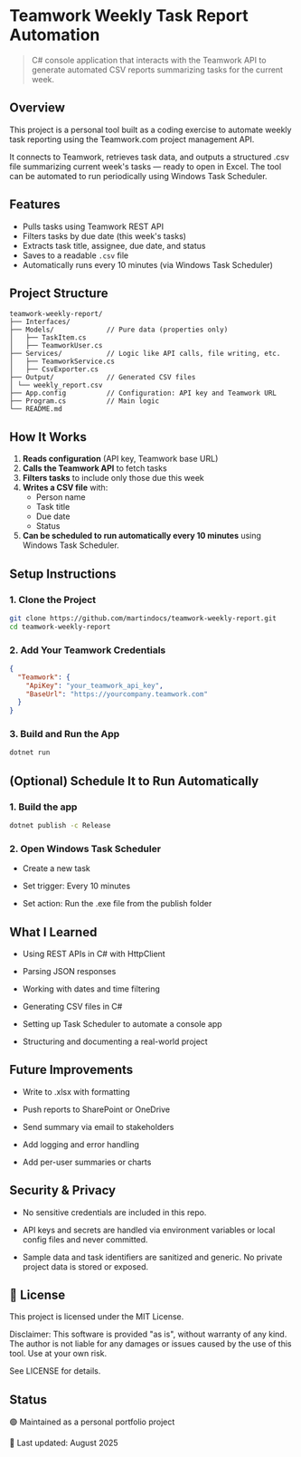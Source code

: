 # Teamwork Weekly Task Report Automation

> C# console application that interacts with the Teamwork API to generate automated CSV reports summarizing tasks for the current week.

## Overview

This project is a personal tool built as a coding exercise to automate weekly task reporting using the Teamwork.com project management API.

It connects to Teamwork, retrieves task data, and outputs a structured .csv file summarizing current week's tasks — ready to open in Excel. The tool can be automated to run periodically using Windows Task Scheduler.

## Features

- Pulls tasks using Teamwork REST API
- Filters tasks by due date (this week's tasks)
- Extracts task title, assignee, due date, and status
- Saves to a readable `.csv` file
- Automatically runs every 10 minutes (via Windows Task Scheduler)

## Project Structure

```cbash
teamwork-weekly-report/
├── Interfaces/
├── Models/             // Pure data (properties only)
│   ├── TaskItem.cs
│   ├── TeamworkUser.cs
├── Services/           // Logic like API calls, file writing, etc.
│   ├── TeamworkService.cs
│   ├── CsvExporter.cs
├── Output/             // Generated CSV files
│ └── weekly_report.csv
├── App.config          // Configuration: API key and Teamwork URL
├── Program.cs          // Main logic
└── README.md
```

## How It Works

1. **Reads configuration** (API key, Teamwork base URL)
2. **Calls the Teamwork API** to fetch tasks
3. **Filters tasks** to include only those due this week
4. **Writes a CSV file** with:
   - Person name
   - Task title
   - Due date
   - Status
5. **Can be scheduled to run automatically every 10 minutes** using Windows Task Scheduler.

## Setup Instructions
### 1. Clone the Project

```bash
git clone https://github.com/martindocs/teamwork-weekly-report.git
cd teamwork-weekly-report
```

### 2. Add Your Teamwork Credentials
```json
{
  "Teamwork": {
    "ApiKey": "your_teamwork_api_key",
    "BaseUrl": "https://yourcompany.teamwork.com"
  }
}
```

### 3. Build and Run the App
```bash
dotnet run
```

## (Optional) Schedule It to Run Automatically
### 1. Build the app
```bash
dotnet publish -c Release
```

### 2. Open Windows Task Scheduler
- Create a new task

- Set trigger: Every 10 minutes

- Set action: Run the .exe file from the publish folder

## What I Learned
- Using REST APIs in C# with HttpClient

- Parsing JSON responses

- Working with dates and time filtering

- Generating CSV files in C#

- Setting up Task Scheduler to automate a console app

- Structuring and documenting a real-world project

## Future Improvements
- Write to .xlsx with formatting

- Push reports to SharePoint or OneDrive

- Send summary via email to stakeholders

- Add logging and error handling

- Add per-user summaries or charts

## Security & Privacy

* No sensitive credentials are included in this repo.

* API keys and secrets are handled via environment variables or local config files and never committed.

* Sample data and task identifiers are sanitized and generic. No private project data is stored or exposed.

## 📄 License

This project is licensed under the MIT License.

Disclaimer: This software is provided "as is", without warranty of any kind. The author is not liable for any damages or issues caused by the use of this tool. Use at your own risk.

See LICENSE
 for details.

## Status
🟢 Maintained as a personal portfolio project

📅 Last updated: August 2025